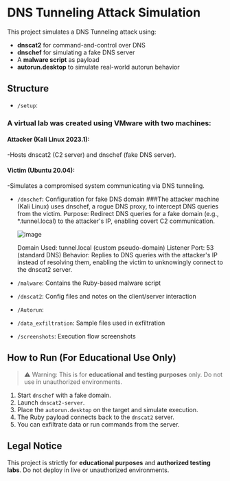 # DNS Tunneling Attack Simulation

This project simulates a DNS Tunneling attack using:

- **dnscat2** for command-and-control over DNS
- **dnschef** for simulating a fake DNS server
- A **malware script** as payload
- **autorun.desktop** to simulate real-world autorun behavior

## Structure

- `/setup`:
 ### A virtual lab was created using VMware with two machines:
  #### Attacker (Kali Linux 2023.1):
  -Hosts dnscat2 (C2 server) and dnschef (fake DNS server).
  #### Victim (Ubuntu 20.04):
  -Simulates a compromised system communicating via DNS tunneling.
- `/dnschef`: Configuration for fake DNS domain
###The attacker machine (Kali Linux) uses dnschef, a rogue DNS proxy, to intercept DNS queries from the victim.
  Purpose: Redirect DNS queries for a fake domain (e.g., *.tunnel.local) to the attacker's IP, enabling covert C2 communication.
  
  ![image](https://github.com/user-attachments/assets/0b114df3-97b7-4f8c-bc33-74e2ead71348)

  Domain Used: tunnel.local (custom pseudo-domain)
  Listener Port: 53 (standard DNS)
  Behavior: Replies to DNS queries with the attacker's IP instead of resolving them, enabling the victim to unknowingly connect to the dnscat2 server.
- `/malware`: Contains the Ruby-based malware script
- `/dnscat2`: Config files and notes on the client/server interaction
- `/Autorun`:
- `/data_exfiltration`: Sample files used in exfiltration
- `/screenshots`: Execution flow screenshots

## How to Run (For Educational Use Only)

> ⚠️ Warning: This is for **educational and testing purposes** only. Do not use in unauthorized environments.

1. Start `dnschef` with a fake domain.
2. Launch `dnscat2-server`.
3. Place the `autorun.desktop` on the target and simulate execution.
4. The Ruby payload connects back to the `dnscat2` server.
5. You can exfiltrate data or run commands from the server.

## Legal Notice

This project is strictly for **educational purposes** and **authorized testing labs**. Do not deploy in live or unauthorized environments.
